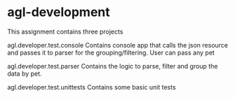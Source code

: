 # agl-development

This assignment contains three projects

agl.developer.test.console
  Contains console app that calls the json resource and passes it to parser for the grouping/filtering.
  User can pass any pet 
  
agl.developer.test.parser
  Contains the logic to parse, filter and group the data by pet.

agl.developer.test.unittests
  Contains some basic unit tests
